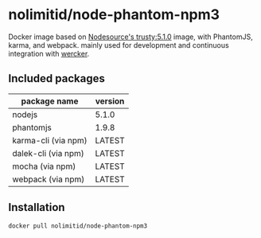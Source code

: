 # nolimitid/node-phantom-npm3

Docker image based on [Nodesource's trusty:5.1.0](https://github.com/nodesource/docker-node) image, with PhantomJS, karma, and webpack. mainly used for development and continuous integration with [wercker](http://wercker.com).

## Included packages

|package name                 | version |
|-----------------------------|---------|
|nodejs                       |5.1.0    |
|phantomjs                    |1.9.8    |
|karma-cli (via npm)          |LATEST   |
|dalek-cli (via npm)          |LATEST   |
|mocha (via npm)              |LATEST   |
|webpack (via npm)            |LATEST   |

## Installation

`docker pull nolimitid/node-phantom-npm3`
